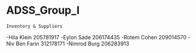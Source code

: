 # ADSS_Group_I
 ~~~~~~~~~~~~~~~~~~~~~
 Inventory & Suppliers 
 ~~~~~~~~~~~~~~~~~~~~~
 -Hila Klein 205781917
 -Eylon Sade 206174435
 -Rotem Cohen 209014570
 -Niv Ben Farin 312178171
 -Nimrod Burg 206283913
